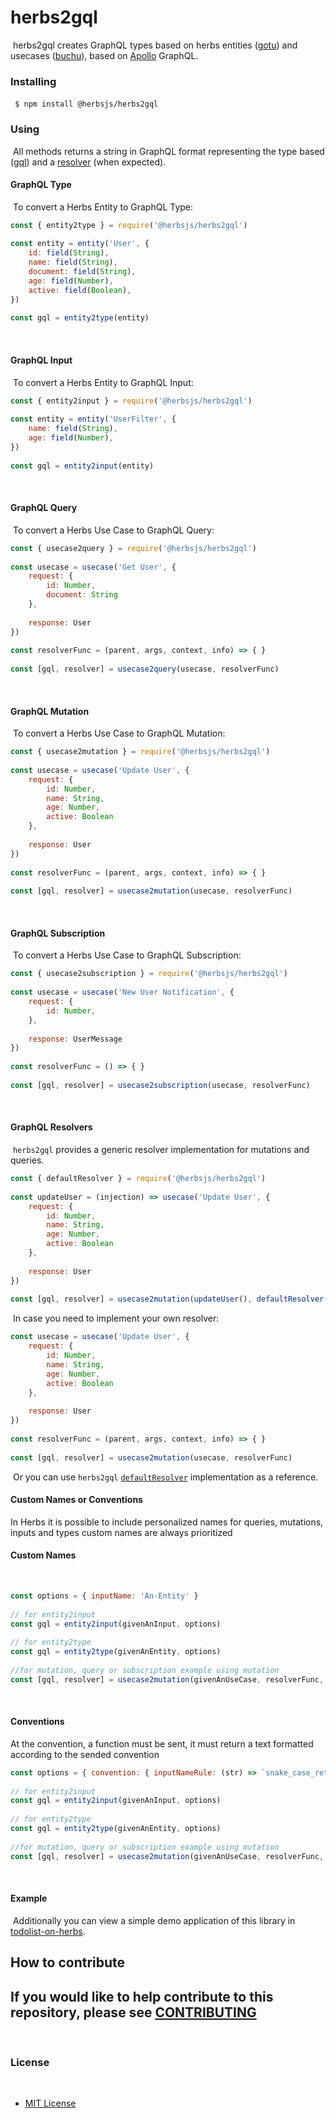 # herbs2gql
​
herbs2gql creates GraphQL types based on herbs entities ([gotu](https://github.com/herbsjs/gotu)) and usecases ([buchu](https://github.com/herbsjs/buchu)), based on [Apollo](https://www.apollographql.com/) GraphQL.
​
### Installing
​```
    $ npm install @herbsjs/herbs2gql
​```

### Using
​
All methods returns a string in GraphQL format representing the type based ([gql](https://www.apollographql.com/docs/apollo-server/api/apollo-server/#gql)) and a [resolver](https://www.apollographql.com/docs/apollo-server/data/resolvers/) (when expected).
​
#### GraphQL Type
​
To convert a Herbs Entity to GraphQL Type:
​
```javascript
const { entity2type } = require('@herbsjs/herbs2gql')
​
const entity = entity('User', {
    id: field(String),
    name: field(String),
    document: field(String),
    age: field(Number),
    active: field(Boolean),
})
​
const gql = entity2type(entity)
```
​
#### GraphQL Input
​
To convert a Herbs Entity to GraphQL Input:
​
```javascript
const { entity2input } = require('@herbsjs/herbs2gql')
​
const entity = entity('UserFilter', {    
    name: field(String),    
    age: field(Number),    
})
​
const gql = entity2input(entity)
```
​
#### GraphQL Query
​
To convert a Herbs Use Case to GraphQL Query:
​
```javascript
const { usecase2query } = require('@herbsjs/herbs2gql')
​
const usecase = usecase('Get User', {
    request: {
        id: Number,
        document: String
    },
​
    response: User
})
​
const resolverFunc = (parent, args, context, info) => { }
​
const [gql, resolver] = usecase2query(usecase, resolverFunc)
```
​
#### GraphQL Mutation
​
To convert a Herbs Use Case to GraphQL Mutation:
​
```javascript
const { usecase2mutation } = require('@herbsjs/herbs2gql')
​
const usecase = usecase('Update User', {
    request: {
        id: Number,
        name: String,
        age: Number,
        active: Boolean
    },
​
    response: User
})
​
const resolverFunc = (parent, args, context, info) => { }
​
const [gql, resolver] = usecase2mutation(usecase, resolverFunc)
```
​
#### GraphQL Subscription
​
To convert a Herbs Use Case to GraphQL Subscription:
​
```javascript
const { usecase2subscription } = require('@herbsjs/herbs2gql')
​
const usecase = usecase('New User Notification', {
    request: {
        id: Number,        
    },
​
    response: UserMessage
})
​
const resolverFunc = () => { }
​
const [gql, resolver] = usecase2subscription(usecase, resolverFunc)
```
​
#### GraphQL Resolvers
​
`herbs2gql` provides a generic resolver implementation for mutations and queries.
​
```javascript
const { defaultResolver } = require('@herbsjs/herbs2gql')
​
const updateUser = (injection) => usecase('Update User', {
    request: {
        id: Number,
        name: String,
        age: Number,
        active: Boolean
    },
​
    response: User
})
​
const [gql, resolver] = usecase2mutation(updateUser(), defaultResolver(updateUser))
```
​
In case you need to implement your own resolver:
​
```javascript
const usecase = usecase('Update User', {
    request: {
        id: Number,
        name: String,
        age: Number,
        active: Boolean
    },
​
    response: User
})
​
const resolverFunc = (parent, args, context, info) => { }
​
const [gql, resolver] = usecase2mutation(usecase, resolverFunc)
```
​
Or you can use `herbs2gql` [`defaultResolver`](https://github.com/herbsjs/herbs2gql/blob/master/src/defaultResolver.js) implementation as a reference. 
​
​
#### Custom Names or Conventions
In Herbs it is possible to include personalized names for queries, mutations, inputs and types
custom names are always prioritized
​
#### Custom Names
​
```javascript
const options = { inputName: 'An-Entity' }
​
// for entity2input
const gql = entity2input(givenAnInput, options)
​
// for entity2type
const gql = entity2type(givenAnEntity, options)
​
//for mutation, query or subscription example using mutation
const [gql, resolver] = usecase2mutation(givenAnUseCase, resolverFunc, options)
```
​
#### Conventions
At the convention, a function must be sent, it must return a text formatted according to the sended convention
```javascript
const options = { convention: { inputNameRule: (str) => `snake_case_returned` }}
​
// for entity2input
const gql = entity2input(givenAnInput, options)
​
// for entity2type
const gql = entity2type(givenAnEntity, options)
​
//for mutation, query or subscription example using mutation
const [gql, resolver] = usecase2mutation(givenAnUseCase, resolverFunc, options)
```
​
#### Example
​
Additionally you can view a simple demo application of this library in [todolist-on-herbs](https://github.com/herbsjs/todolist-on-herbs).
​
## How to contribute
​
If you would like to help contribute to this repository, please see [CONTRIBUTING](https://github.com/herbsjs/herbs2gql/blob/master/.github/CONTRIBUTING.md)
​
---
​
### License
​
- [MIT License](https://github.com/herbsjs/herbs2gql/blob/master/LICENSE)
